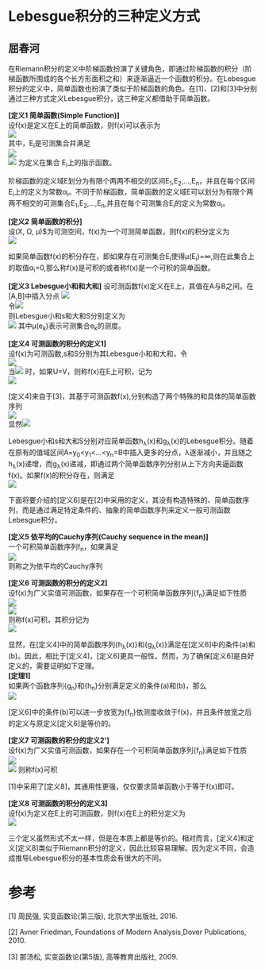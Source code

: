 Lebesgue积分的三种定义方式
===============================
屈春河
--------

在Riemann积分的定义中阶梯函数扮演了关键角色，即通过阶梯函数的积分（阶梯函数所围成的各个长方形面积之和）来逐渐逼近一个函数的积分。在Lebesgue积分的定义中，简单函数也扮演了类似于阶梯函数的角色。在[1]、[2]和[3]中分别通过三种方式定义Lebesgue积分，这三种定义都借助于简单函数。


**[定义1 简单函数(Simple Function)]**   
设f(x)是定义在E上的简单函数，则f(x)可以表示为   
![](http://latex.codecogs.com/gif.latex?f(x)=\sum_{i=1}^{n}\alpha_{i}\chi_{E_i}(x))   
其中，E<sub>i</sub>是可测集合并满足   
![](http://latex.codecogs.com/gif.latex?\bigcup_{i=1}^{n}E_{i}=E\text{,%20}E_{i}\cap%20E_{j}=\varnothing\text{%20}(i\neq%20j))   
![](http://latex.codecogs.com/gif.latex?\chi_{E_i}(x))
为定义在集合 E<sub>i</sub>上的指示函数。


阶梯函数的定义域E划分为有限个两两不相交的区间E<sub>1</sub>,E<sub>2</sub>,...,E<sub>n</sub>，并且在每个区间E<sub>i</sub>上的定义为常数α<sub>i</sub>。不同于阶梯函数，简单函数的定义域E可以划分为有限个两两不相交的可测集合E<sub>1</sub>,E<sub>2</sub>,...,E<sub>n</sub>,并且在每个可测集合E<sub>i</sub>的定义为常数α<sub>i</sub>。

**[定义2 简单函数的积分]**   
设(X, Ω, μ)$为可测空间，f(x)为一个可测简单函数，则f(x)的积分定义为   
![](http://latex.codecogs.com/gif.latex?\int_{E}f(x)=\sum_{i=1}^{n}\alpha_{i}\mu(E_{i})) 

如果简单函数f(x)的积分存在，即如果存在可测集合E<sub>i</sub>使得μ(E<sub>i</sub>)=∞,则在此集合上的取值α<sub>i</sub>=0,那么称f(x)是可积的或者称f(x)是一个可积的简单函数。


**[定义3 Lebesgue小和和大和]**
设可测函数f(x)定义在E上，其值在A与B之间。在[A,B]中插入分点
![](http://latex.codecogs.com/gif.latex?A=y_{0}<y_{1}<\dots<y_{n}=B)   
令![](http://latex.codecogs.com/gif.latex?e_k=\\{x:x\in%20E%20\text{%20and%20}y_{k}\le%20f(x)<y_{k+1}\\})  
则Lebesgue小和s和大和S分别定义为    
![](http://latex.codecogs.com/gif.latex?s=\sum_{k=0}^{n-1}y_{k}\mu(e_{k})\text{,%20}S=\sum_{k=0}^{n-1}y_{k+1}\mu(e_{k}))    
其中μ(e<sub>k</sub>)表示可测集合e<sub>k</sub>的测度。


**[定义4 可测函数的积分的定义1]**   
设f(x)为可测函数,s和S分别为其Lebesgue小和和大和，令   
![](http://latex.codecogs.com/gif.latex?U=sup\\{s\\}\text{,%20}V=inf\\{S\\})   
当![](http://latex.codecogs.com/gif.latex?\lambda=max(y_{i+1}-y_{k})\rightarrow0) 时，如果U=V，则称f(x)在E上可积，记为   
![](http://latex.codecogs.com/gif.latex?\int_{E}f(x)dx=U(\text{or}V)) 



[定义4]来自于[3]，其基于可测函数f(x),分别构造了两个特殊的和具体的简单函数序列   
![](http://latex.codecogs.com/gif.latex?h_{\lambda}(x)=\sum_{k=0}^{n-1}y_{k}\chi_{e_k}(x)\text{,%20}g_{\lambda}(x)=\sum_{k=0}^{n-1}y_{k+1}\chi_{e_{k}}(x))  
显然![](http://latex.codecogs.com/gif.latex?h_{\lambda}(x)\le\text{%20}f(x)\le\text{%20}g_{\lambda}(x)) 

Lebesgue小和s和大和S分别对应简单函数h<sub>λ</sub>(x)和g<sub>λ</sub>(x)的Lebesgue积分。随着在原有的值域区间A=y<sub>0</sub><y<sub>1</sub><...<y<sub>n</sub>=B中插入更多的分点，λ逐渐减小，并且随之h<sub>λ</sub>(x)递增，而g<sub>λ</sub>(x)递减，即通过两个简单函数序列分别从上下方向夹逼函数f(x)。如果f(x)的积分存在，则满足    
![](http://latex.codecogs.com/gif.latex?\lim_{\lambda\rightarrow\text{%20}0}h_{\lambda}(x)=\int_{E}f(x)dx=\lim_{\lambda\rightarrow\text{%20}0}g_{\lambda}(x)) 

下面将要介绍的[定义6]是在[2]中采用的定义，其没有构造特殊的、简单函数序列，而是通过满足特定条件的、抽象的简单函数序列来定义一般可测函数Lebesgue积分。

**[定义5 依平均的Cauchy序列(Cauchy sequence in the mean)]**   
一个可积简单函数序列f<sub>n</sub>，如果满足   
![](http://latex.codecogs.com/gif.latex?\int|f_n-f_m|dx\rightarrow0\text{%20when%20}m,n\rightarrow0)    
则称之为依平均的Cauchy序列


**[定义6 可测函数的积分的定义2]**   
设f(x)为广义实值可测函数，如果存在一个可积简单函数序列{f<sub>n</sub>}满足如下性质   
![](http://latex.codecogs.com/gif.latex?\text{(a)}\{f_n\}\text{%20is%20a%20Cauchy%20sequence%20in%20the%20mean})   
![](http://latex.codecogs.com/gif.latex?\text{(b)}\lim_{n\to+\infty}f_n=f(x)\text{%20a.e})   
则称f(x)可积，其积分记为    
![](http://latex.codecogs.com/gif.latex?\int_{E}f(x)dx=\lim_{n\to+\infty}\int_{E}f_{n}(x))   


显然，在[定义4]中的简单函数序列{h<sub>λ</sub>(x)}和{g<sub>λ</sub>(x)}满足在[定义6]中的条件(a)和(b)。因此，相比于[定义4]，[定义6]更具一般性。然而，为了确保[定义6]是良好定义的，需要证明如下定理。   
**[定理1]**   
如果两个函数序列{g<sub>n</sub>}和{h<sub>n</sub>}分别满足定义的条件(a)和(b)，那么   
![](http://latex.codecogs.com/gif.latex?\lim_{n\to+\infty}\int%20h_n(x)dx=\lim_{n\to+\infty}\int%20g_n(x)dx) 


[定义6]中的条件(b)可以进一步放宽为{f<sub>n</sub>}依测度收敛于f(x)，并且条件放宽之后的定义与原定义[定义6]是等价的。

**[定义7 可测函数的积分的定义2']**  
设f(x)为广义实值可测函数，如果存在一个可积简单函数序列{f<sub>n</sub>}满足如下性质   
![](http://latex.codecogs.com/gif.latex?\text{(a)}\{f_n\}\text{%20is%20a%20Cauchy%20sequence%20in%20the%20mean})   
![](http://latex.codecogs.com/gif.latex?\text{(b')}{f_{n}}\text{%20converges%20in%20measure%20to%20}f(x))    
则称f(x)可积


[1]中采用了[定义8]，其通用性更强，仅仅要求简单函数小于等于f(x)即可。


**[定义8 可测函数的积分的定义3]**   
设f(x)为定义在E上的可测函数，则f(x)在E上的积分定义为    
![](http://latex.codecogs.com/gif.latex?\\int_{E}f(x)dx=\sup_{h(x)<=f(x)}\left\\{\int_{E}h(x):h(x)\text{%20is%20a%20simple%20function}\right\\}) 


三个定义虽然形式不太一样，但是在本质上都是等价的。相对而言，[定义4]和定义[定义8]类似于Riemann积分的定义，因此比较容易理解。因为定义不同，会造成推导Lebesgue积分的基本性质会有很大的不同。



# 参考

[1] 周民强, 实变函数论(第三版), 北京大学出版社, 2016.

[2] Avner Friedman, Foundations of Modern Analysis,Dover Publications, 2010.

[3] 那汤松, 实变函数论(第5版), 高等教育出版社, 2009.


